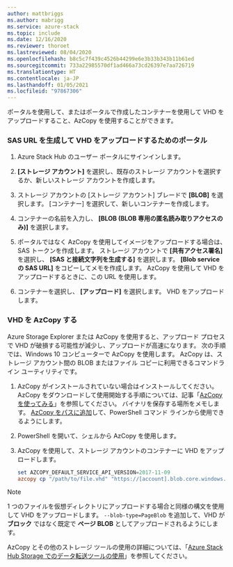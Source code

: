 ```yaml
---
author: mattbriggs
ms.author: mabrigg
ms.service: azure-stack
ms.topic: include
ms.date: 12/16/2020
ms.reviewer: thoroet
ms.lastreviewed: 08/04/2020
ms.openlocfilehash: b8c5c7f439c4526b44299e6e3b33b343b11b61ed
ms.sourcegitcommit: 733a22985570df1ad466a73cd26397e7aa726719
ms.translationtype: HT
ms.contentlocale: ja-JP
ms.lasthandoff: 01/05/2021
ms.locfileid: "97867306"
---
```

ポータルを使用して、またはポータルで作成したコンテナーを使用して VHD をアップロードすること、AzCopy を使用することができます。

### <a name="portal-to-generate-sas-url-and-upload-vhd"></a>SAS URL を生成して VHD をアップロードするためのポータル

1. Azure Stack Hub のユーザー ポータルにサインインします。

2. **[ストレージ アカウント]** を選択し、既存のストレージ アカウントを選択するか、新しいストレージ アカウントを作成します。

3. ストレージ アカウントの [ストレージ アカウント] ブレードで **[BLOB]** を選択します。 [コンテナー] を選択して、新しいコンテナーを作成します。

4. コンテナーの名前を入力し、 **[BLOB (BLOB 専用の匿名読み取りアクセスのみ)]** を選択します。

5. ポータルではなく AzCopy を使用してイメージをアップロードする場合は、SAS トークンを作成します。 ストレージ アカウントで **[共有アクセス署名]** を選択し、 **[SAS と接続文字列を生成する]** を選択します。 **[Blob service の SAS URL]** をコピーしてメモを作成します。 AzCopy を使用して VHD をアップロードするときに、この URL を使用します。

6. コンテナーを選択し、 **[アップロード]** を選択します。 VHD をアップロードします。

### <a name="azcopy-vhd"></a>VHD を AzCopy する

Azure Storage Explorer または AzCopy を使用すると、アップロード プロセスで VHD が破損する可能性が減少し、アップロードが高速になります。 次の手順では、Windows 10 コンピューターで AzCopy を使用します。 AzCopy は、ストレージ アカウント間の BLOB またはファイル コピーに利用できるコマンドライン ユーティリティです。

1. AzCopy がインストールされていない場合はインストールしてください。 AzCopy をダウンロードして使用開始する手順については、記事「[AzCopy を使ってみる](/azure/storage/common/storage-use-azcopy-v10)」を参照してください。 バイナリを保存する場所をメモします。 [AzCopy をパスに追加](https://www.architectryan.com/2018/03/17/add-to-the-path-on-windows-10/)して、PowerShell コマンド ラインから使用できるようにします。

2. PowerShell を開いて、シェルから AzCopy を使用します。

3. AzCopy を使用して、ストレージ アカウントのコンテナーに VHD をアップロードします。

    ```powershell  
    set AZCOPY_DEFAULT_SERVICE_API_VERSION=2017-11-09
    azcopy cp "/path/to/file.vhd" "https://[account].blob.core.windows.net/[container]/[path/to/blob]?[SAS] --blob-type=PageBlob
    ```

> [!NOTE]  
> 1 つのファイルを仮想ディレクトリにアップロードする場合と同様の構文を使用して VHD をアップロードします。 `--blob-type=PageBlob` を追加して、VHD が **ブロック** ではなく既定で **ページ BLOB** としてアップロードされるようにします。

AzCopy とその他のストレージ ツールの使用の詳細については、「[Azure Stack Hub Storage でのデータ転送ツールの使用](../user/azure-stack-storage-transfer.md)」を参照してください。